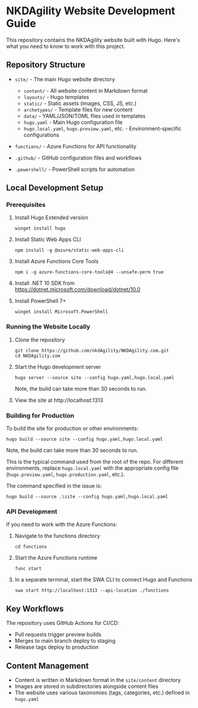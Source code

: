# NKDAgility Website Development Guide

This repository contains the NKDAgility website built with Hugo. Here's what you need to know to work with this project.

## Repository Structure

- `site/` - The main Hugo website directory

  - `content/` - All website content in Markdown format
  - `layouts/` - Hugo templates
  - `static/` - Static assets (images, CSS, JS, etc.)
  - `archetypes/` - Template files for new content
  - `data/` - YAML/JSON/TOML files used in templates
  - `hugo.yaml` - Main Hugo configuration file
  - `hugo.local.yaml`, `hugo.preview.yaml`, etc. - Environment-specific configurations

- `functions/` - Azure Functions for API functionality
- `.github/` - GitHub configuration files and workflows
- `.powershell/` - PowerShell scripts for automation

## Local Development Setup

### Prerequisites

1. Install Hugo Extended version

   ```
   winget install hugo
   ```

2. Install Static Web Apps CLI

   ```
   npm install -g @azure/static-web-apps-cli
   ```

3. Install Azure Functions Core Tools

   ```
   npm i -g azure-functions-core-tools@4 --unsafe-perm true
   ```

4. Install .NET 10 SDK from https://dotnet.microsoft.com/download/dotnet/10.0

5. Install PowerShell 7+
   ```
   winget install Microsoft.PowerShell
   ```

### Running the Website Locally

1. Clone the repository

   ```
   git clone https://github.com/nkdAgility/NKDAgility.com.git
   cd NKDAgility.com
   ```

2. Start the Hugo development server

   ```
   hugo server --source site --config hugo.yaml,hugo.local.yaml
   ```

   Note, the build can take more than 30 seconds to run.

3. View the site at http://localhost:1313

### Building for Production

To build the site for production or other environments:

```
hugo build --source site --config hugo.yaml,hugo.local.yaml
```

Note, the build can take more than 30 seconds to run.

This is the typical command used from the root of the repo. For different environments, replace `hugo.local.yaml` with the appropriate config file (`hugo.preview.yaml`, `hugo.production.yaml`, etc.).

The command specified in the issue is:

```
hugo build --source .\site --config hugo.yaml,hugo.local.yaml
```

### API Development

If you need to work with the Azure Functions:

1. Navigate to the functions directory

   ```
   cd functions
   ```

2. Start the Azure Functions runtime

   ```
   func start
   ```

3. In a separate terminal, start the SWA CLI to connect Hugo and Functions
   ```
   swa start http://localhost:1313 --api-location ./functions
   ```

## Key Workflows

The repository uses GitHub Actions for CI/CD:

- Pull requests trigger preview builds
- Merges to main branch deploy to staging
- Release tags deploy to production

## Content Management

- Content is written in Markdown format in the `site/content` directory
- Images are stored in subdirectories alongside content files
- The website uses various taxonomies (tags, categories, etc.) defined in `hugo.yaml`
